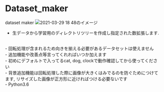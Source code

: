 # Dataset_maker
dataset maker
![2021-03-29 18 48のイメージ](https://user-images.githubusercontent.com/73927464/136593908-2dfa82b5-de49-4fe9-848a-241d0deb431a.jpg)

- 生データから学習用のディレクトリツリーを作成し指定された数拡張します.
<br>
- 回転処理が含まれるため向きを揃える必要があるデータセットは使えません
<br>
- 追加機能や改善点等言ってくれればいつか加えます
<br>
- 初めにデフォルトで入ってるcat, dog, clockで動作確認してから使ってください
<br>
- 背景追加機能は回転処理した際に画像が大きくはみでるのを防ぐためにつけてます, リサイズした画像が正方形に近ければつける必要ないです
<br>
- Python3.6

